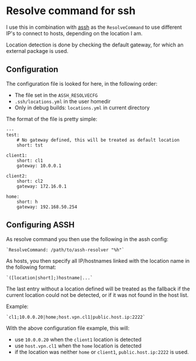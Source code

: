 # Resolve command for ssh

I use this in combination with [assh](https://github.com/moul/advanced-ssh-config) as the `ResolveCommand` to use different IP's to connect to hosts, depending on the location I am.

Location detection is done by checking the default gateway, for which an external package is used.

## Configuration

The configuration file is looked for here, in the following order:

* The file set in the `ASSH_RESOLVECFG`
* `.ssh/locations.yml` in the user homedir
* Only in debug builds: `locations.yml` in current directory

The format of the file is pretty simple:

```
---
test:
    # No gateway defined, this will be treated as default location
    short: tst

client1:
    short: cl1
    gateway: 10.0.0.1

client2:
    short: cl2
    gateway: 172.16.0.1

home:
    short: h
    gateway: 192.168.50.254

```

## Configuring ASSH

As resolve command you then use the following in the assh config:

    `ResolveCommand: /path/to/assh-resolver "%h"`

As hosts, you then specify all IP/hostnames linked with the location name in the following format:

    `([location|short];)hostname|...`

The last entry without a location defined will be treated as the fallback if the current location could not be detected, or if it was not found in the host list.

Example:

    `cl1;10.0.0.20|home;host.vpn.cl1|public.host.ip:2222`

With the above configuration file example, this will:

* use `10.0.0.20` when the `client1` location is detected
* use `host.vpn.cl1` when the `home` location is detected
* if the location was neither `home` or `client1`, `public.host.ip:2222` is used.


